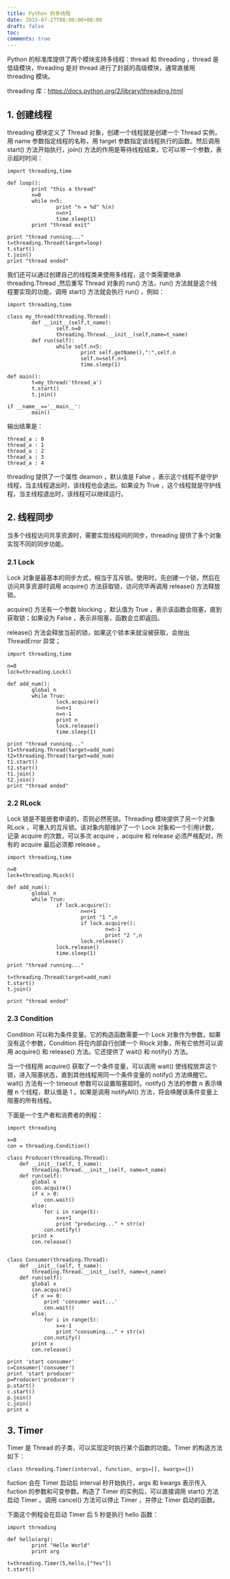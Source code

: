 ```yaml
---
title: Python 的多线程
date: 2015-07-27T08:00:00+08:00
draft: false
toc:
comments: true
---
```




Python 的标准库提供了两个模块支持多线程：thread 和 threading ，thread 是低级模块，threading 是对 thread 进行了封装的高级模块，通常直接用 threading 模块。

threading 库：<https://docs.python.org/2/library/threading.html>

## 1. 创建线程

threading 模块定义了 Thread 对象，创建一个线程就是创建一个 Thread 实例，用 name 参数指定线程的名称，用 target 参数指定该线程执行的函数。然后调用 start() 方法开始执行，join() 方法的作用是等待线程结束，它可以带一个参数，表示超时时间：

    import threading,time
    
    def loop():
            print "this a thread"
            n=0
            while n<5:
                    print "n = %d" %(n)
                    n=n+1
                    time.sleep(1)
            print "thread exit"
    
    print "thread running..."
    t=threading.Thread(target=loop)
    t.start()
    t.join()
    print "thread ended"



我们还可以通过创建自己的线程类来使用多线程，这个类需要继承 threading.Thread ,然后重写 Thread 对象的 run() 方法，run() 方法就是这个线程要实现的功能，调用 start() 方法就会执行 run() ，例如：

    import threading,time
    
    class my_thread(threading.Thread):
            def __init__(self,t_name):
                    self.n=0
                    threading.Thread.__init__(self,name=t_name)
            def run(self):
                    while self.n<5:
                            print self.getName(),":",self.n
                            self.n=self.n+1
                            time.sleep(1)
    
    def main():
            t=my_thread('thread_a')
            t.start()
            t.join()
    
    if __name__=='__main__':
            main()

输出结果是：

    thread_a : 0
    thread_a : 1
    thread_a : 2
    thread_a : 3
    thread_a : 4
    
threading 提供了一个属性 deamon ，默认值是 False ，表示这个线程不是守护线程，当主线程退出时，该线程也会退出。如果设为 True ，这个线程就是守护线程，当主线程退出时，该线程可以继续运行。

## 2. 线程同步

当多个线程访问共享资源时，需要实现线程间的同步，threading 提供了多个对象实现不同的同步功能。

### 2.1 Lock 

Lock 对象是最基本的同步方式，相当于互斥锁。使用时，先创建一个锁，然后在访问共享资源时调用 acquire() 方法获取锁，访问完毕再调用 release() 方法释放锁。

acquire() 方法有一个参数 blocking ，默认值为 True ，表示该函数会阻塞，直到获取锁；如果设为 False ，表示非阻塞，函数会立即返回。

release() 方法会释放当前的锁，如果这个锁本来就没被获取，会抛出 ThreadError 异常；

    import threading,time
    
    n=0
    lock=threading.Lock()
    
    def add_num():
            global n
            while True:
                    lock.acquire()
                    n=n+1
                    n=n-1
                    print n
                    lock.release()
                    time.sleep(1)
    
    print "thread running..."
    t1=threading.Thread(target=add_num)
    t2=threading.Thread(target=add_num)
    t1.start()
    t2.start()
    t1.join()
    t2.join()
    print "thread ended"
    
### 2.2 RLock
Lock 锁是不能嵌套申请的，否则必然死锁。Threading 模块提供了另一个对象 RLock ，可重入的互斥锁。该对象内部维护了一个 Lock 对象和一个引用计数，记录 acquire 的次数，可以多次 acquire ，acquire 和 release 必须严格配对，所有的 acquire 最后必须都 release 。

    import threading,time
    
    n=0
    lock=threading.RLock()
    
    def add_num():
            global n
            while True:
                    if lock.acquire():
                            n=n+1
                            print "1 ",n
                            if lock.acquire():
                                    n=n-1
                                    print "2 ",n
                            lock.release()
                    lock.release()
                    time.sleep(1)
    
    print "thread running..."
    
    t=threading.Thread(target=add_num)
    t.start()
    t.join()
    
    print "thread ended"
    
### 2.3 Condition

Condition 可以称为条件变量。它的构造函数需要一个 Lock 对象作为参数，如果没有这个参数，Condition 将在内部自行创建一个 Rlock 对象，所有它依然可以调用 acquire() 和 release() 方法。它还提供了 wait() 和 notify() 方法。

当一个线程用 acquire() 获取了一个条件变量，可以调用 wait() 使线程放弃这个锁，进入阻塞状态，直到其他线程用同一个条件变量的 notify() 方法唤醒它。wait() 方法有一个 timeout 参数可以设置阻塞超时。notify() 方法的参数 n 表示唤醒 n 个线程，默认值是 1 。如果是调用 notifyAll() 方法，将会唤醒该条件变量上阻塞的所有线程。

下面是一个生产者和消费者的例程：

    import threading
    
    x=0
    con = threading.Condition()  
    
    class Producer(threading.Thread):  
        def __init__(self, t_name):  
            threading.Thread.__init__(self, name=t_name)  
        def run(self):  
            global x  
            con.acquire()  
            if x > 0:  
                con.wait()  
            else:  
                for i in range(5):  
                    x=x+1  
                    print "producing..." + str(x)  
                con.notify()  
            print x  
            con.release()  
       
      
    class Consumer(threading.Thread):  
        def __init__(self, t_name):  
            threading.Thread.__init__(self, name=t_name)  
        def run(self):  
            global x  
            con.acquire()  
            if x == 0:  
                print 'consumer wait...'  
                con.wait()  
            else:  
                for i in range(5):  
                    x=x-1  
                    print "consuming..." + str(x)  
                con.notify()  
            print x  
            con.release()  
      
    print 'start consumer'  
    c=Consumer('consumer')  
    print 'start producer'  
    p=Producer('producer')  
    p.start()  
    c.start()  
    p.join()  
    c.join()  
    print x  

## 3. Timer

Timer 是 Thread 的子类，可以实现定时执行某个函数的功能。Timer 的构造方法如下：

    class threading.Timer(interval, function, args=[], kwargs={})
    
fuction 会在 Timer 启动后 interval 秒开始执行，args 和 kwargs 表示传入 fuction 的参数和可变参数。构造了 Timer 的实例后，可以直接调用 start() 方法启动 Timer 。调用 cancel() 方法可以停止 Timer ，并停止 Timer 启动的函数。

下面这个例程会在启动 Timer 后 5 秒是执行 hello 函数：

    import threading

    def hello(arg):
            print "Hello World"
            print arg
    
    t=threading.Timer(5,hello,["Yes"])
    t.start()
